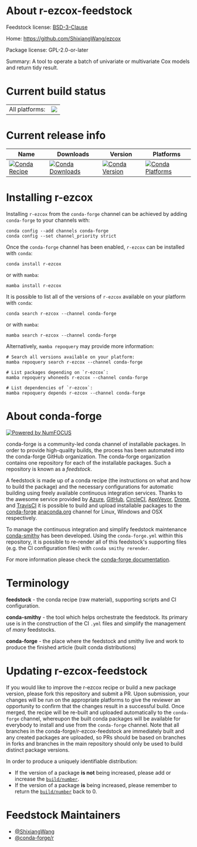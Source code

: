 About r-ezcox-feedstock
=======================

Feedstock license: [BSD-3-Clause](https://github.com/conda-forge/r-ezcox-feedstock/blob/main/LICENSE.txt)

Home: https://github.com/ShixiangWang/ezcox

Package license: GPL-2.0-or-later

Summary: A tool to operate a batch of univariate or multivariate Cox models and return tidy result.

Current build status
====================


<table><tr><td>All platforms:</td>
    <td>
      <a href="https://dev.azure.com/conda-forge/feedstock-builds/_build/latest?definitionId=13544&branchName=main">
        <img src="https://dev.azure.com/conda-forge/feedstock-builds/_apis/build/status/r-ezcox-feedstock?branchName=main">
      </a>
    </td>
  </tr>
</table>

Current release info
====================

| Name | Downloads | Version | Platforms |
| --- | --- | --- | --- |
| [![Conda Recipe](https://img.shields.io/badge/recipe-r--ezcox-green.svg)](https://anaconda.org/conda-forge/r-ezcox) | [![Conda Downloads](https://img.shields.io/conda/dn/conda-forge/r-ezcox.svg)](https://anaconda.org/conda-forge/r-ezcox) | [![Conda Version](https://img.shields.io/conda/vn/conda-forge/r-ezcox.svg)](https://anaconda.org/conda-forge/r-ezcox) | [![Conda Platforms](https://img.shields.io/conda/pn/conda-forge/r-ezcox.svg)](https://anaconda.org/conda-forge/r-ezcox) |

Installing r-ezcox
==================

Installing `r-ezcox` from the `conda-forge` channel can be achieved by adding `conda-forge` to your channels with:

```
conda config --add channels conda-forge
conda config --set channel_priority strict
```

Once the `conda-forge` channel has been enabled, `r-ezcox` can be installed with `conda`:

```
conda install r-ezcox
```

or with `mamba`:

```
mamba install r-ezcox
```

It is possible to list all of the versions of `r-ezcox` available on your platform with `conda`:

```
conda search r-ezcox --channel conda-forge
```

or with `mamba`:

```
mamba search r-ezcox --channel conda-forge
```

Alternatively, `mamba repoquery` may provide more information:

```
# Search all versions available on your platform:
mamba repoquery search r-ezcox --channel conda-forge

# List packages depending on `r-ezcox`:
mamba repoquery whoneeds r-ezcox --channel conda-forge

# List dependencies of `r-ezcox`:
mamba repoquery depends r-ezcox --channel conda-forge
```


About conda-forge
=================

[![Powered by
NumFOCUS](https://img.shields.io/badge/powered%20by-NumFOCUS-orange.svg?style=flat&colorA=E1523D&colorB=007D8A)](https://numfocus.org)

conda-forge is a community-led conda channel of installable packages.
In order to provide high-quality builds, the process has been automated into the
conda-forge GitHub organization. The conda-forge organization contains one repository
for each of the installable packages. Such a repository is known as a *feedstock*.

A feedstock is made up of a conda recipe (the instructions on what and how to build
the package) and the necessary configurations for automatic building using freely
available continuous integration services. Thanks to the awesome service provided by
[Azure](https://azure.microsoft.com/en-us/services/devops/), [GitHub](https://github.com/),
[CircleCI](https://circleci.com/), [AppVeyor](https://www.appveyor.com/),
[Drone](https://cloud.drone.io/welcome), and [TravisCI](https://travis-ci.com/)
it is possible to build and upload installable packages to the
[conda-forge](https://anaconda.org/conda-forge) [anaconda.org](https://anaconda.org/)
channel for Linux, Windows and OSX respectively.

To manage the continuous integration and simplify feedstock maintenance
[conda-smithy](https://github.com/conda-forge/conda-smithy) has been developed.
Using the ``conda-forge.yml`` within this repository, it is possible to re-render all of
this feedstock's supporting files (e.g. the CI configuration files) with ``conda smithy rerender``.

For more information please check the [conda-forge documentation](https://conda-forge.org/docs/).

Terminology
===========

**feedstock** - the conda recipe (raw material), supporting scripts and CI configuration.

**conda-smithy** - the tool which helps orchestrate the feedstock.
                   Its primary use is in the construction of the CI ``.yml`` files
                   and simplify the management of *many* feedstocks.

**conda-forge** - the place where the feedstock and smithy live and work to
                  produce the finished article (built conda distributions)


Updating r-ezcox-feedstock
==========================

If you would like to improve the r-ezcox recipe or build a new
package version, please fork this repository and submit a PR. Upon submission,
your changes will be run on the appropriate platforms to give the reviewer an
opportunity to confirm that the changes result in a successful build. Once
merged, the recipe will be re-built and uploaded automatically to the
`conda-forge` channel, whereupon the built conda packages will be available for
everybody to install and use from the `conda-forge` channel.
Note that all branches in the conda-forge/r-ezcox-feedstock are
immediately built and any created packages are uploaded, so PRs should be based
on branches in forks and branches in the main repository should only be used to
build distinct package versions.

In order to produce a uniquely identifiable distribution:
 * If the version of a package **is not** being increased, please add or increase
   the [``build/number``](https://docs.conda.io/projects/conda-build/en/latest/resources/define-metadata.html#build-number-and-string).
 * If the version of a package **is** being increased, please remember to return
   the [``build/number``](https://docs.conda.io/projects/conda-build/en/latest/resources/define-metadata.html#build-number-and-string)
   back to 0.

Feedstock Maintainers
=====================

* [@ShixiangWang](https://github.com/ShixiangWang/)
* [@conda-forge/r](https://github.com/conda-forge/r/)


